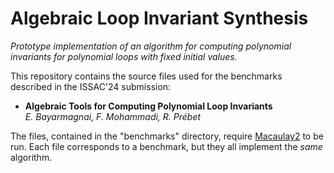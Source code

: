 # Algebraic Loop Invariant Synthesis

*Prototype implementation of an algorithm for computing polynomial invariants for polynomial loops with fixed initial values.*

This repository contains the source files used for the benchmarks described in the ISSAC'24 submission:

* **Algebraic Tools for Computing Polynomial Loop Invariants** <br>*E. Bayarmagnai, F. Mohammadi, R. Prébet*

The files, contained in the "benchmarks" directory, require [Macaulay2](https://macaulay2.com/) to be run. Each file corresponds to a benchmark, but they all implement the *same* algorithm. 
